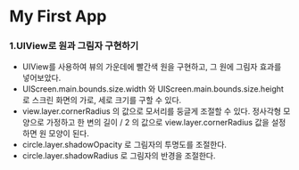# My First App

### 1.UIView로 원과 그림자 구현하기

 - UIView를 사용하여 뷰의 가운데에 빨간색 원을 구현하고, 그 원에 그림자 효과를 넣어보았다.
 - UIScreen.main.bounds.size.width 와 UIScreen.main.bounds.size.height 로 스크린 화면의 가로, 세로 크기를 구할 수 있다.
 - view.layer.cornerRadius 의 값으로 모서리를 둥글게 조절할 수 있다. 정사각형 모양으로 가정하고 한 변의 길이 / 2 의 값으로 view.layer.cornerRadius 값을 설정하면 원 모양이 된다.
 - circle.layer.shadowOpacity 로 그림자의 투명도를 조절한다.
 - circle.layer.shadowRadius 로 그림자의 반경을 조절한다.

 